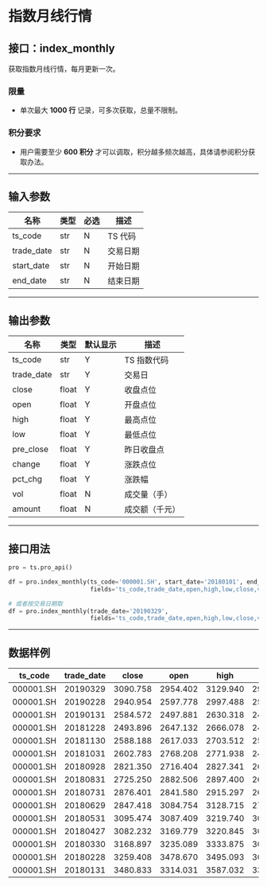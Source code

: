 # 指数月线行情

## 接口：index_monthly
获取指数月线行情，每月更新一次。

### 限量
- 单次最大 **1000 行** 记录，可多次获取，总量不限制。

### 积分要求
- 用户需要至少 **600 积分** 才可以调取，积分越多频次越高，具体请参阅积分获取办法。

---

## 输入参数

| 名称        | 类型 | 必选 | 描述 |
|------------|------|------|------|
| ts_code    | str  | N    | TS 代码 |
| trade_date | str  | N    | 交易日期 |
| start_date | str  | N    | 开始日期 |
| end_date   | str  | N    | 结束日期 |

---

## 输出参数

| 名称        | 类型  | 默认显示 | 描述 |
|------------|------|--------|------|
| ts_code    | str  | Y      | TS 指数代码 |
| trade_date | str  | Y      | 交易日 |
| close      | float | Y      | 收盘点位 |
| open       | float | Y      | 开盘点位 |
| high       | float | Y      | 最高点位 |
| low        | float | Y      | 最低点位 |
| pre_close  | float | Y      | 昨日收盘点 |
| change     | float | Y      | 涨跌点位 |
| pct_chg    | float | Y      | 涨跌幅 |
| vol        | float | N      | 成交量（手） |
| amount     | float | N      | 成交额（千元） |

---

## 接口用法

```python
pro = ts.pro_api()

df = pro.index_monthly(ts_code='000001.SH', start_date='20180101', end_date='20190330', 
                       fields='ts_code,trade_date,open,high,low,close,vol,amount')

# 或者按交易日期取
df = pro.index_monthly(trade_date='20190329', 
                       fields='ts_code,trade_date,open,high,low,close,vol,amount')
```

---

## 数据样例

| ts_code   | trade_date | close    | open     | high     | low      | vol          | amount       |
|-----------|-----------|----------|----------|----------|----------|--------------|--------------|
| 000001.SH | 20190329  | 3090.758  | 2954.402  | 3129.940  | 2930.835  | 8.691925e+11 | 8.300906e+12 |
| 000001.SH | 20190228  | 2940.954  | 2597.778  | 2997.488  | 2590.554  | 4.421808e+11 | 3.816145e+12 |
| 000001.SH | 20190131  | 2584.572  | 2497.881  | 2630.318  | 2440.907  | 3.385641e+11 | 2.804232e+12 |
| 000001.SH | 20181228  | 2493.896  | 2647.132  | 2666.078  | 2462.845  | 2.575119e+11 | 2.236021e+12 |
| 000001.SH | 20181130  | 2588.188  | 2617.033  | 2703.512  | 2555.322  | 4.052823e+11 | 3.352502e+12 |
| 000001.SH | 20181031  | 2602.783  | 2768.208  | 2771.938  | 2449.197  | 2.740242e+11 | 2.449081e+12 |
| 000001.SH | 20180928  | 2821.350  | 2716.404  | 2827.341  | 2644.296  | 2.148359e+11 | 2.152910e+12 |
| 000001.SH | 20180831  | 2725.250  | 2882.506  | 2897.400  | 2653.112  | 2.821389e+11 | 2.872973e+12 |
| 000001.SH | 20180731  | 2876.401  | 2841.580  | 2915.297  | 2691.021  | 3.049095e+11 | 3.259243e+12 |
| 000001.SH | 20180629  | 2847.418  | 3084.754  | 3128.715  | 2782.381  | 2.623979e+11 | 3.100450e+12 |
| 000001.SH | 20180531  | 3095.474  | 3087.409  | 3219.740  | 3041.000  | 2.979289e+11 | 3.810441e+12 |
| 000001.SH | 20180427  | 3082.232  | 3169.779  | 3220.845  | 3041.625  | 2.698985e+11 | 3.372116e+12 |
| 000001.SH | 20180330  | 3168.897  | 3235.089  | 3333.875  | 3091.458  | 3.704084e+11 | 4.396937e+12 |
| 000001.SH | 20180228  | 3259.408  | 3478.670  | 3495.093  | 3062.743  | 2.888959e+11 | 3.262255e+12 |
| 000001.SH | 20180131  | 3480.833  | 3314.031  | 3587.032  | 3314.031  | 4.797771e+11 | 5.772056e+12 |
